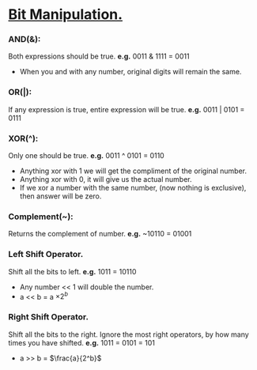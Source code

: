 # <u>Bit Manipulation.</u>

### AND(&):

Both expressions should be true.
<b>e.g.</b> 0011 & 1111 = 0011

-   When you and with any number, original digits will remain the same.

### OR(|):

If any expression is true, entire expression will be true.
<b>e.g.</b> 0011 | 0101 = 0111

### XOR(^):

Only one should be true.
<b>e.g.</b> 0011 ^ 0101 = 0110

-   Anything xor with 1 we will get the compliment of the original number.
-   Anything xor with 0, it will give us the actual number.
-   If we xor a number with the same number, (now nothing is exclusive), then answer will be zero.

### Complement(~):

Returns the complement of number.
<b>e.g.</b> ~10110 = 01001

### Left Shift Operator.

Shift all the bits to left.
<b>e.g.</b> 1011 = 10110

-   Any number << 1 will double the number.
-   a << b = a $\times 2^b$

### Right Shift Operator.

Shift all the bits to the right. Ignore the most right operators, by how many times you have shifted.
<b>e.g.</b> 1011 = 0101 = 101

-   a >> b = $\frac{a}{2^b}$
